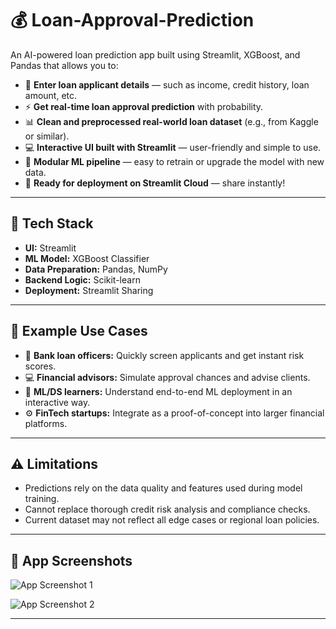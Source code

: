# 💰 Loan-Approval-Prediction

An AI-powered loan prediction app built using Streamlit, XGBoost, and Pandas that allows you to:

- 📝 **Enter loan applicant details** — such as income, credit history, loan amount, etc.
- ⚡ **Get real-time loan approval prediction** with probability.
- 📊 **Clean and preprocessed real-world loan dataset** (e.g., from Kaggle or similar).
- 💻 **Interactive UI built with Streamlit** — user-friendly and simple to use.
- 🧩 **Modular ML pipeline** — easy to retrain or upgrade the model with new data.
- 🚀 **Ready for deployment on Streamlit Cloud** — share instantly!

---

## 🧠 Tech Stack

- **UI:** Streamlit
- **ML Model:** XGBoost Classifier
- **Data Preparation:** Pandas, NumPy
- **Backend Logic:** Scikit-learn
- **Deployment:** Streamlit Sharing

---

## 💼 Example Use Cases

- 🏦 **Bank loan officers:** Quickly screen applicants and get instant risk scores.
- 💻 **Financial advisors:** Simulate approval chances and advise clients.
- 🧪 **ML/DS learners:** Understand end-to-end ML deployment in an interactive way.
- ⚙️ **FinTech startups:** Integrate as a proof-of-concept into larger financial platforms.

---

## ⚠️ Limitations

-  Predictions rely on the data quality and features used during model training.
-  Cannot replace thorough credit risk analysis and compliance checks.
-  Current dataset may not reflect all edge cases or regional loan policies.

---

## 📸 App Screenshots

![App Screenshot 1](https://github.com/user-attachments/assets/828027ea-e197-4df2-9c6e-e16c5f251cf2)

![App Screenshot 2](https://github.com/user-attachments/assets/e2ff0ed6-2d7b-4c37-895d-d730c051427c)





---






